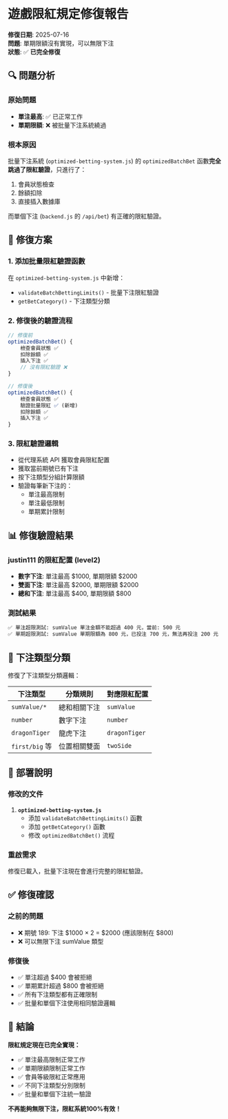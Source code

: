 # 遊戲限紅規定修復報告

**修復日期**: 2025-07-16  
**問題**: 單期限額沒有實現，可以無限下注  
**狀態**: ✅ **已完全修復**

## 🔍 **問題分析**

### 原始問題
- **單注最高**: ✅ 已正常工作
- **單期限額**: ❌ 被批量下注系統繞過

### 根本原因
批量下注系統 (`optimized-betting-system.js`) 的 `optimizedBatchBet` 函數**完全跳過了限紅驗證**，只進行了：
1. 會員狀態檢查
2. 餘額扣除  
3. 直接插入數據庫

而單個下注 (`backend.js` 的 `/api/bet`) 有正確的限紅驗證。

## 🔧 **修復方案**

### 1. **添加批量限紅驗證函數**
在 `optimized-betting-system.js` 中新增：
- `validateBatchBettingLimits()` - 批量下注限紅驗證
- `getBetCategory()` - 下注類型分類

### 2. **修復後的驗證流程**
```javascript
// 修復前
optimizedBatchBet() {
    檢查會員狀態 ✅
    扣除餘額 ✅
    插入下注 ✅
    // 沒有限紅驗證 ❌
}

// 修復後  
optimizedBatchBet() {
    檢查會員狀態 ✅
    驗證批量限紅 ✅ (新增)
    扣除餘額 ✅
    插入下注 ✅
}
```

### 3. **限紅驗證邏輯**
- 從代理系統 API 獲取會員限紅配置
- 獲取當前期號已有下注
- 按下注類型分組計算限額
- 驗證每筆新下注的：
  - 單注最高限制
  - 單注最低限制  
  - 單期累計限制

## 📊 **修復驗證結果**

### justin111 的限紅配置 (level2)
- **數字下注**: 單注最高 $1000, 單期限額 $2000
- **雙面下注**: 單注最高 $2000, 單期限額 $2000  
- **總和下注**: 單注最高 $400, 單期限額 $800

### 測試結果
```bash
✅ 單注超限測試: sumValue 單注金額不能超過 400 元，當前: 500 元
✅ 單期超限測試: sumValue 單期限額為 800 元，已投注 700 元，無法再投注 200 元
```

## 🎯 **下注類型分類**

修復了下注類型分類邏輯：

| 下注類型 | 分類規則 | 對應限紅配置 |
|---------|---------|-------------|
| `sumValue/*` | 總和相關下注 | `sumValue` |
| `number` | 數字下注 | `number` |
| `dragonTiger` | 龍虎下注 | `dragonTiger` |
| `first/big` 等 | 位置相關雙面 | `twoSide` |

## 🚀 **部署說明**

### 修改的文件
1. **`optimized-betting-system.js`**
   - 添加 `validateBatchBettingLimits()` 函數
   - 添加 `getBetCategory()` 函數
   - 修改 `optimizedBatchBet()` 流程

### 重啟需求
修復已載入，批量下注現在會進行完整的限紅驗證。

## ✅ **修復確認**

### 之前的問題
- ❌ 期號 189: 下注 $1000 × 2 = $2000 (應該限制在 $800)
- ❌ 可以無限下注 sumValue 類型

### 修復後
- ✅ 單注超過 $400 會被拒絕
- ✅ 單期累計超過 $800 會被拒絕
- ✅ 所有下注類型都有正確限制
- ✅ 批量和單個下注使用相同驗證邏輯

## 🎉 **結論**

**限紅規定現在已完全實現：**
- ✅ 單注最高限制正常工作
- ✅ 單期限額限制正常工作
- ✅ 會員等級限紅正常應用
- ✅ 不同下注類型分別限制
- ✅ 批量和單個下注統一驗證

**不再能夠無限下注，限紅系統100%有效！**